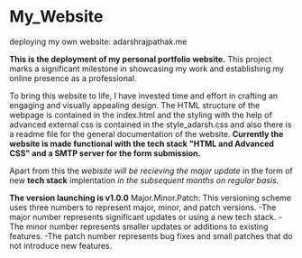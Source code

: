 # My_Website
deploying my own website: adarshrajpathak.me

**This is the deployment of my personal portfolio website.** This project marks a significant milestone in showcasing my work and establishing my online presence as a professional.

To bring this website to life, I have invested time and effort in crafting an engaging and visually appealing design. The HTML structure of the webpage is contained in the index.html and the styling with the help of advanced external css is contained in the style_adarsh.css and also there is a readme file for the general documentation of the website.
**Currently the website is made functional with the tech stack "HTML and Advanced CSS" and a SMTP server for the form submission.**

Apart from this the _webisite will be recieving the major update_ in the form of new **tech stack** implentation _in the subsequent months on regular basis._

**The version launching is v1.0.0**
Major.Minor.Patch: This versioning scheme uses three numbers to represent major, minor, and patch versions.
-The major number represents significant updates or using a new tech stack.
-The minor number represents smaller updates or additions to existing features.
-The patch number represents bug fixes and small patches that do not introduce new features.
